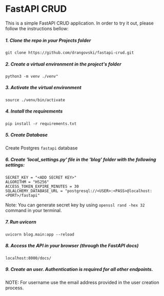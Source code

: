 # FastAPI CRUD

This is a simple FastAPI CRUD application. In order to try it out, please follow the instructions bellow:


##### 1. Clone the repo in your Projects folder
```git clone https://github.com/drangovski/fastapi-crud.git```


##### 2. Create a virtual environment in the project's folder
```python3 -m venv ./venv"```


##### 3. Activate the virtual environment
```source ./venv/bin/activate```


##### 4. Install the requirements
```pip install -r requirements.txt```


##### 5. Create Database
Create Postgres ```fastapi``` database

##### 6. Create **'local_settings.py'** file in the **'blog'** folder with the following settings:
```
SECRET_KEY = "<ADD SECRET KEY>"
ALGORITHM = "HS256"
ACCESS_TOKEN_EXPIRE_MINUTES = 30
SQLALCHEMY_DATABASE_URL = "postgresql://<USER>:<PASS>@localhost:<PORT>/fastapi"
```

Note: You can generate secret key by using ```openssl rand -hex 32``` command in your terminal.


##### 7. Run uvicorn
```uvicorn blog.main:app --reload```


##### 8. Access the API in your browser (through the FastAPI docs)
```localhost:8000/docs/```


##### 9. Create an user. Authentication is required for all other endpoints.
NOTE: For username use the email address provided in the user creation process.
